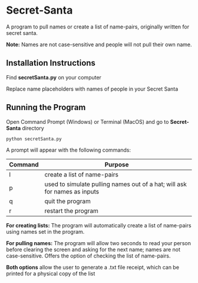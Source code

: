 # Secret-Santa
A program to pull names or create a list of name-pairs, originally written for secret santa.

**Note:** Names are not case-sensitive and people will not pull their own name.

## Installation Instructions
Find **secretSanta.py** on your computer

Replace name placeholders with names of people in your Secret Santa

## Running the Program
Open Command Prompt (Windows) or Terminal (MacOS) and go to **Secret-Santa** directory
```
python secretSanta.py
```
A prompt will appear with the following commands:

| Command | Purpose                                                                   |
| ------- | ------------------------------------------------------------------------- |
| l       | create a list of name-pairs                                               |
| p       | used to simulate pulling names out of a hat; will ask for names as inputs |
| q       | quit the program                                                          |
| r       | restart the program                                                       |

**For creating lists:** The program will automatically create a list of name-pairs using names set in the program.

**For pulling names:** The program will allow two seconds to read your person before clearing the screen and asking for the next name; names are not case-sensitive. Offers the option of checking the list of name-pairs.

**Both options** allow the user to generate a .txt file receipt, which can be printed for a physical copy of the list
